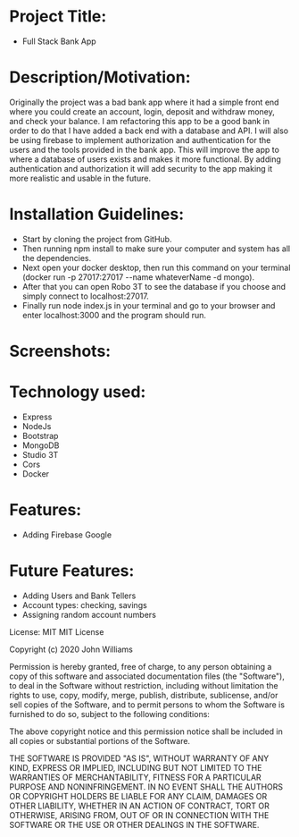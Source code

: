 # Project Title:

- Full Stack Bank App

# Description/Motivation:

Originally the project was a bad bank app where it had a simple front end where you could create an account, login, deposit and withdraw money, and check your balance. I am refactoring this app to be a good bank in order to do that I have added a back end with a database and API. I will also be using firebase to implement authorization and authentication for the users and the tools provided in the bank app. This will improve the app to where a database of users exists and makes it more functional. By adding authentication and authorization it will add security to the app making it more realistic and usable in the future.

# Installation Guidelines:

- Start by cloning the project from GitHub.
- Then running npm install to make sure your computer and system has all the dependencies.
- Next open your docker desktop, then run this command on your terminal (docker run -p 27017:27017 --name whateverName -d mongo).
- After that you can open Robo 3T to see the database if you choose and simply connect to localhost:27017.
- Finally run node index.js in your terminal and go to your browser and enter localhost:3000 and the program should run.

# Screenshots:

# Technology used:

- Express
- NodeJs
- Bootstrap
- MongoDB
- Studio 3T
- Cors
- Docker

# Features:

- Adding Firebase Google

# Future Features:

- Adding Users and Bank Tellers
- Account types: checking, savings
- Assigning random account numbers

License: MIT
MIT License

Copyright (c) 2020 John Williams

Permission is hereby granted, free of charge, to any person obtaining a copy
of this software and associated documentation files (the "Software"), to deal
in the Software without restriction, including without limitation the rights
to use, copy, modify, merge, publish, distribute, sublicense, and/or sell
copies of the Software, and to permit persons to whom the Software is
furnished to do so, subject to the following conditions:

The above copyright notice and this permission notice shall be included in all
copies or substantial portions of the Software.

THE SOFTWARE IS PROVIDED "AS IS", WITHOUT WARRANTY OF ANY KIND, EXPRESS OR
IMPLIED, INCLUDING BUT NOT LIMITED TO THE WARRANTIES OF MERCHANTABILITY,
FITNESS FOR A PARTICULAR PURPOSE AND NONINFRINGEMENT. IN NO EVENT SHALL THE
AUTHORS OR COPYRIGHT HOLDERS BE LIABLE FOR ANY CLAIM, DAMAGES OR OTHER
LIABILITY, WHETHER IN AN ACTION OF CONTRACT, TORT OR OTHERWISE, ARISING FROM,
OUT OF OR IN CONNECTION WITH THE SOFTWARE OR THE USE OR OTHER DEALINGS IN THE
SOFTWARE.
